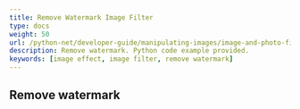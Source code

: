 ```yaml
---
title: Remove Watermark Image Filter
type: docs
weight: 50
url: /python-net/developer-guide/manipulating-images/image-and-photo-filters/remove-watermark-filter
description: Remove watermark. Python code example provided.
keywords: [image effect, image filter, remove watermark]
---
```


## Remove watermark
